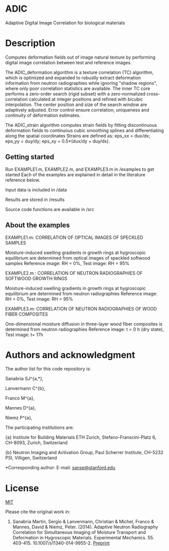 # ADIC
Adaptive Digital Image Correlation for biological materials

# Description
Computes deformation fields out of image natural texture by performing digital image correlation between test and reference images. 

The ADIC_deformation algorithm is a texture correlation (TC) algorithm, which is optimized and expanded to robustly extract
deformation information from neutron radiographies while ignoring "shadow regions", where only poor correlation statistics are available.
The inner TC core performs a zero-order search (rigid subset) with a zero-normalized cross-correlation calculated at integer positions and
refined with bicubic interpolation. The center position and size of the search window are adaptively adjusted. Error control ensure correlation,
uniqueness and continuity of deformation estimates.

The ADIC_strain algorithm computes strain fields by fitting discontinuous deformation fields to
continuous cubic smoothing splines and differentiating along the spatial coordinates
Strains are defined as: eps_xx = dux/dx; eps_yy = duy/dy; eps_xy = 0.5*(dux/dy + duy/dx).

## Getting started
Run EXAMPLE1.m, EXAMPLE2.m, and EXAMPLE3.m in /examples to get started
Each of the examples are explained in detail in the literature reference below.

Input data is included in /data

Results are stored in /results

Source code functions are available in /src

## About the examples

EXAMPLE1.m: CORRELATION OF OPTICAL IMAGES OF SPECKLED SAMPLES

Moisture-induced swelling gradients in growth rings at hygroscopic equilibrium
are determined from optical images of speckled softwood samples
Reference image: RH = 0%, Test image: RH = 95%


EXAMPLE2.m : CORRELATION OF NEUTRON RADIOGRAPHIES OF SOFTWOOD GROWTH RINGS

Moisture-induced swelling gradients in growth rings at hygroscopic equilibrium
are determined from neutron radiographies
Reference image: RH = 0%, Test image: RH = 95%


EXAMPLE3.m: CORRELATION OF NEUTRON RADIOGRAPHIES OF WOOD FIBER COMPOSITES

One-dimensional moisture diffusion in three-layer wood fiber composites
is determined from neutron radiographies
Reference image: t = 0 h (dry state), Test image: t= 17h


# Authors and acknowledgment
The author list for this code repository is:

Sanabria SJ^{a,*},

Lanvermann C^{b},

Franco M^{a},

Mannes D^{a},

Niemz P^{a},


The participating institutions are: 

{a} Institute for Building Materials ETH Zurich, Stefano-Franscini-Platz 6, CH-8093, Zurich, Switzerland

{b} Neutron Imaging and Activation Group, Paul Scherrer Institute, CH-5232 PSI, Villigen, Switzerland

*Corresponding author: E-mail: sanse@stanford.edu

# License
[MIT](https://choosealicense.com/licenses/mit/)

Please cite the original work in:
1. Sanabria Martin, Sergio & Lanvermann, Christian & Michel, Franco & Mannes, David & Niemz, Peter. (2014). Adaptive Neutron Radiography Correlation for Simultaneous Imaging of Moisture Transport and Deformation in Hygroscopic Materials. Experimental Mechanics. 55. 403-415. 10.1007/s11340-014-9955-2. 
[Preprint](https://www.research-collection.ethz.ch/bitstream/handle/20.500.11850/92131/2/Sanabria2015_Article_AdaptiveNeutronRadiographyCorr.pdf)
